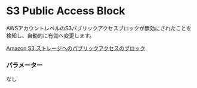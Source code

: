 # S3 Public Access Block

AWSアカウントレベルのS3パブリックアクセスブロックが無効にされたことを検知し、自動的に有効へ変更します。  

[Amazon S3 ストレージへのパブリックアクセスのブロック](https://docs.aws.amazon.com/ja_jp/AmazonS3/latest/userguide/access-control-block-public-access.html)  

### パラメーター

なし  


